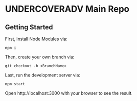 # UNDERCOVERADV Main Repo

## Getting Started

First, Install Node Modules via:

```
npm i
```

Then, create your own branch via:
```
git checkout -b <BranchName>
```

Last, run the development server via:

```
npm start
```

Open http://localhost:3000 with your browser to see the result.
